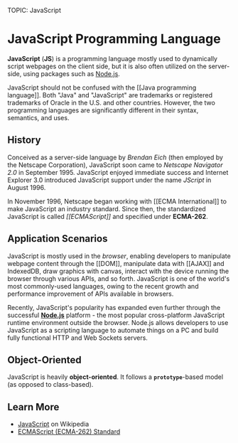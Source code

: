 TOPIC: Java​Script

# Java​Script Programming Language

**JavaScript** (**JS**) is a programming language mostly used to dynamically script webpages on the client
side, but it is also often utilized on the server-side, using packages such as [Node.js](http://nodejs.org/).

JavaScript should not be confused with the [[Java programming language]].
Both "Java" and
"JavaScript" are trademarks or registered trademarks of Oracle in the U.S. and other countries.
However, the two programming languages are significantly different in their syntax, semantics, and uses.

## History

Conceived as a server-side language by *Brendan Eich* (then employed by the Netscape Corporation),
JavaScript soon came to *Netscape Navigator 2.0* in September 1995. JavaScript enjoyed immediate success
and Internet Explorer 3.0 introduced JavaScript support under the name *JScript* in August 1996.

In November 1996, Netscape began working with [[ECMA International]] to make JavaScript an industry
standard. Since then, the standardized JavaScript is called *[[ECMAScript]]* and specified under **ECMA-262**.

## Application Scenarios

JavaScript is mostly used in the *browser*, enabling developers to manipulate webpage content through
the [[DOM]], manipulate data with [[AJAX]] and IndexedDB, draw graphics with canvas, interact with
the device running the browser through various APIs, and so forth. JavaScript is one of the world's most
commonly-used languages, owing to the recent growth and performance
improvement of APIs available in browsers.

Recently, JavaScript's popularity has expanded even further through the successful **[Node.js](http://nodejs.org/)**
platform - the most popular cross-platform JavaScript runtime environment outside the browser.
Node.js allows developers to use JavaScript as a scripting language to automate things on a PC and
build fully functional HTTP and Web Sockets servers.

## Object-Oriented

JavaScript is heavily **object-oriented**. It follows a **`prototype`**-based model (as opposed to class-based).

## Learn More

- [JavaScript](https://en.wikipedia.org/wiki/JavaScript) on Wikipedia
- [ECMAScript (ECMA-262) Standard](http://www.ecma-international.org/publications/standards/Ecma-262.htm)
